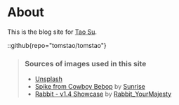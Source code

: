 # About
This is the blog site for [Tao Su](https://github.com/tomstao/tomstao.git).

::github{repo="tomstao/tomstao"}

> ### Sources of images used in this site
> - [Unsplash](https://unsplash.com/)
> - [Spike from Cowboy Bebop](https://www.google.com/url?sa=i&url=https%3A%2F%2Fwww.reddit.com%2Fr%2FQuotesPorn%2Fcomments%2Fhhl0p3%2Foh_well_whatever_happens_happens_spike_spiegel%2F&psig=AOvVaw2d4toWrG8bGGipO0BHXp3u&ust=1749059764625000&source=images&cd=vfe&opi=89978449&ved=0CBQQjRxqFwoTCJjA_cTp1Y0DFQAAAAAdAAAAABAE) by [Sunrise](https://www.sunrise-inc.co.jp/international/)
> - [Rabbit - v1.4 Showcase](https://civitai.com/posts/586908) by [Rabbit_YourMajesty](https://civitai.com/user/Rabbit_YourMajesty)